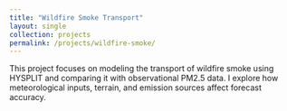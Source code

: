 ```yaml
---
title: "Wildfire Smoke Transport"
layout: single
collection: projects
permalink: /projects/wildfire-smoke/
---
```


This project focuses on modeling the transport of wildfire smoke using HYSPLIT and comparing it with observational PM2.5 data. I explore how meteorological inputs, terrain, and emission sources affect forecast accuracy.
